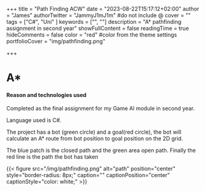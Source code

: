 +++
title = "Path Finding ACW"
date = "2023-08-22T15:17:12+02:00"
author = "James"
authorTwitter = "JammyJ1mJ1m" #do not include @
cover = ""
tags = ["C#", "Uni" ]
keywords = ["", ""]
description = "A* pathfinding assignment in second year"
showFullContent = false
readingTime = true
hideComments = false
color = "red" #color from the theme settings
portfolioCover = "img/pathfinding.png"

+++

# A*

#### Reason and technologies used
Completed as the final assignment for my Game AI module in second year.

Language used is C#. 

The project has a bot (green circle) and a goal(red circle), the bot will calculate an A* route from bot position to goal position on the 2D grid.

The blue patch is the closed path and the green area open path. Finally the red line is the path the bot has taken



{{< figure src="/img/pathfinding.png" alt="path" position="center" style="border-radius: 8px;" caption="" captionPosition="center" captionStyle="color: white;" >}}